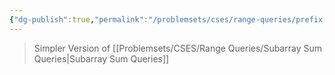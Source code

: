 ```yaml
---
{"dg-publish":true,"permalink":"/problemsets/cses/range-queries/prefix-sum-queries/","created":"2023-11-12T14:27:43.256+05:30","updated":"2023-11-12T14:29:16.300+05:30"}
---
```


> Simpler Version of [[Problemsets/CSES/Range Queries/Subarray Sum Queries\|Subarray Sum Queries]]